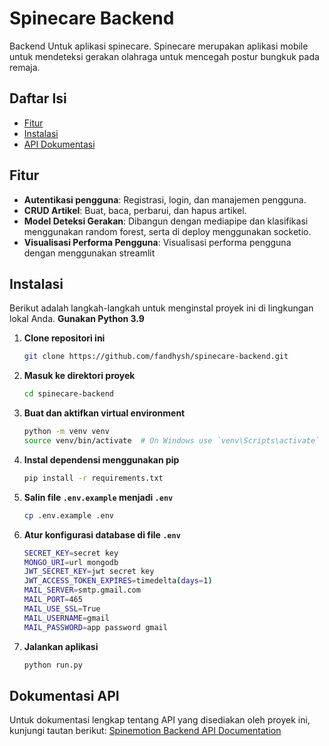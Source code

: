 # Spinecare Backend

Backend Untuk aplikasi spinecare. Spinecare merupakan aplikasi mobile untuk mendeteksi gerakan olahraga untuk mencegah postur bungkuk pada remaja.

## Daftar Isi

- [Fitur](#fitur)
- [Instalasi](#instalasi)
- [API Dokumentasi](#api-dokumentasi)

## Fitur

- **Autentikasi pengguna**: Registrasi, login, dan manajemen pengguna.
- **CRUD Artikel**: Buat, baca, perbarui, dan hapus artikel.
- **Model Deteksi Gerakan**: Dibangun dengan mediapipe dan klasifikasi menggunakan random forest, serta di deploy menggunakan socketio.
- **Visualisasi Performa Pengguna**: Visualisasi performa pengguna dengan menggunakan streamlit

## Instalasi

Berikut adalah langkah-langkah untuk menginstal proyek ini di lingkungan lokal Anda.
**Gunakan Python 3.9**

1. **Clone repositori ini**
   ```bash
   git clone https://github.com/fandhysh/spinecare-backend.git
   ```
2. **Masuk ke direktori proyek**
   ```bash
   cd spinecare-backend
   ```
3. **Buat dan aktifkan virtual environment**
   ```bash
   python -m venv venv
   source venv/bin/activate  # On Windows use `venv\Scripts\activate`
   ```
4. **Instal dependensi menggunakan pip**
   ```bash
   pip install -r requirements.txt
   ```
5. **Salin file `.env.example` menjadi `.env`**
   ```bash
   cp .env.example .env
   ```
6. **Atur konfigurasi database di file `.env`**
   ```bash
   SECRET_KEY=secret key
   MONGO_URI=url mongodb
   JWT_SECRET_KEY=jwt secret key
   JWT_ACCESS_TOKEN_EXPIRES=timedelta(days=1)
   MAIL_SERVER=smtp.gmail.com
   MAIL_PORT=465
   MAIL_USE_SSL=True
   MAIL_USERNAME=gmail
   MAIL_PASSWORD=app password gmail
   ```
7. **Jalankan aplikasi**
   ```bash
   python run.py
   ```

## Dokumentasi API

Untuk dokumentasi lengkap tentang API yang disediakan oleh proyek ini, kunjungi tautan berikut:
[Spinemotion Backend API Documentation](https://documenter.getpostman.com/view/26426683/2sA3e5eoMB)
